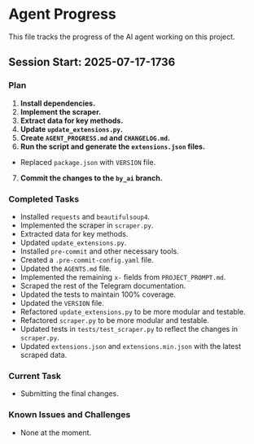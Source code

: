 # Agent Progress

This file tracks the progress of the AI agent working on this project.

## Session Start: 2025-07-17-1736

### Plan
1.  **Install dependencies.**
2.  **Implement the scraper.**
3.  **Extract data for key methods.**
4.  **Update `update_extensions.py`.**
5.  **Create `AGENT_PROGRESS.md` and `CHANGELOG.md`.**
6.  **Run the script and generate the `extensions.json` files.**
*   Replaced `package.json` with `VERSION` file.
7.  **Commit the changes to the `by_ai` branch.**

### Completed Tasks
*   Installed `requests` and `beautifulsoup4`.
*   Implemented the scraper in `scraper.py`.
*   Extracted data for key methods.
*   Updated `update_extensions.py`.
*   Installed `pre-commit` and other necessary tools.
*   Created a `.pre-commit-config.yaml` file.
*   Updated the `AGENTS.md` file.
*   Implemented the remaining `x-` fields from `PROJECT_PROMPT.md`.
*   Scraped the rest of the Telegram documentation.
*   Updated the tests to maintain 100% coverage.
*   Updated the `VERSION` file.
*   Refactored `update_extensions.py` to be more modular and testable.
*   Refactored `scraper.py` to be more modular and testable.
*   Updated tests in `tests/test_scraper.py` to reflect the changes in `scraper.py`.
*   Updated `extensions.json` and `extensions.min.json` with the latest scraped data.

### Current Task
*   Submitting the final changes.

### Known Issues and Challenges
*   None at the moment.
